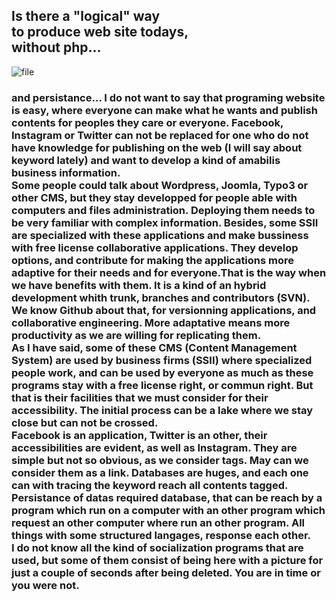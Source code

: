 ## Is there a "logical" way <br /> to produce web site todays,<br />without php...
![file](https://shoutn95.github.io/sh95/images/file.jpg)
### and persistance... I do not want to say that programing website is easy, where everyone can make what he wants and publish contents for peoples they care or everyone. Facebook, Instagram or Twitter can not be replaced for one who do not have knowledge for publishing on the web (I will say about keyword lately) and want to develop a kind of amabilis business information.<br />Some people could talk about Wordpress, Joomla, Typo3 or other CMS, but they stay developped for people able with computers and files administration. Deploying them needs to be very familiar with complex information. Besides, some SSII are specialized with these applications and make bussiness with free license collaborative applications. They develop options, and contribute for making the applications more adaptive for their needs and for everyone.That is the way when we have benefits with them. It is a kind of an hybrid development whith trunk, branches and contributors (SVN). We know Github about that, for versionning applications, and collaborative engineering. More adaptative means more productivity as we are willing for replicating them. <br /> As I have said, some of these CMS (Content Management System)  are used by business firms (SSII) where specialized people work, and can be used by everyone as much as these programs stay with a free license right, or commun right. But that is their facilities that we must consider for their accessibility. The initial process can be a lake where we stay close but can not be crossed. <br /> Facebook is an application, Twitter is an other, their accessibilities are evident, as well as Instagram. They are simple but not so obvious, as we consider tags. May can we consider them as a link. Databases are huges, and each one can with tracing the keyword reach all contents tagged.<br /> Persistance of datas required database, that can be reach by a program which run on a computer with an other program which request an other computer where run an other program. All things with some structured langages, response each other.<br /> I do not know all the kind of socialization programs that are used, but some of them consist of being here with a picture for just a couple of seconds after being deleted. You are in time or you were not.